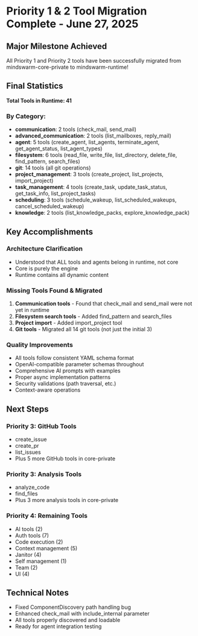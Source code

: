 # Priority 1 & 2 Tool Migration Complete - June 27, 2025

## Major Milestone Achieved

All Priority 1 and Priority 2 tools have been successfully migrated from mindswarm-core-private to mindswarm-runtime!

## Final Statistics

**Total Tools in Runtime: 41**

### By Category:
- **communication**: 2 tools (check_mail, send_mail)
- **advanced_communication**: 2 tools (list_mailboxes, reply_mail) 
- **agent**: 5 tools (create_agent, list_agents, terminate_agent, get_agent_status, list_agent_types)
- **filesystem**: 6 tools (read_file, write_file, list_directory, delete_file, find_pattern, search_files)
- **git**: 14 tools (all git operations)
- **project_management**: 3 tools (create_project, list_projects, import_project)
- **task_management**: 4 tools (create_task, update_task_status, get_task_info, list_project_tasks)
- **scheduling**: 3 tools (schedule_wakeup, list_scheduled_wakeups, cancel_scheduled_wakeup)
- **knowledge**: 2 tools (list_knowledge_packs, explore_knowledge_pack)

## Key Accomplishments

### Architecture Clarification
- Understood that ALL tools and agents belong in runtime, not core
- Core is purely the engine
- Runtime contains all dynamic content

### Missing Tools Found & Migrated
1. **Communication tools** - Found that check_mail and send_mail were not yet in runtime
2. **Filesystem search tools** - Added find_pattern and search_files
3. **Project import** - Added import_project tool
4. **Git tools** - Migrated all 14 git tools (not just the initial 3)

### Quality Improvements
- All tools follow consistent YAML schema format
- OpenAI-compatible parameter schemas throughout
- Comprehensive AI prompts with examples
- Proper async implementation patterns
- Security validations (path traversal, etc.)
- Context-aware operations

## Next Steps

### Priority 3: GitHub Tools
- create_issue
- create_pr  
- list_issues
- Plus 5 more GitHub tools in core-private

### Priority 3: Analysis Tools  
- analyze_code
- find_files
- Plus 3 more analysis tools in core-private

### Priority 4: Remaining Tools
- AI tools (2)
- Auth tools (7)
- Code execution (2)
- Context management (5)
- Janitor (4)
- Self management (1)
- Team (2)
- UI (4)

## Technical Notes
- Fixed ComponentDiscovery path handling bug
- Enhanced check_mail with include_internal parameter
- All tools properly discovered and loadable
- Ready for agent integration testing